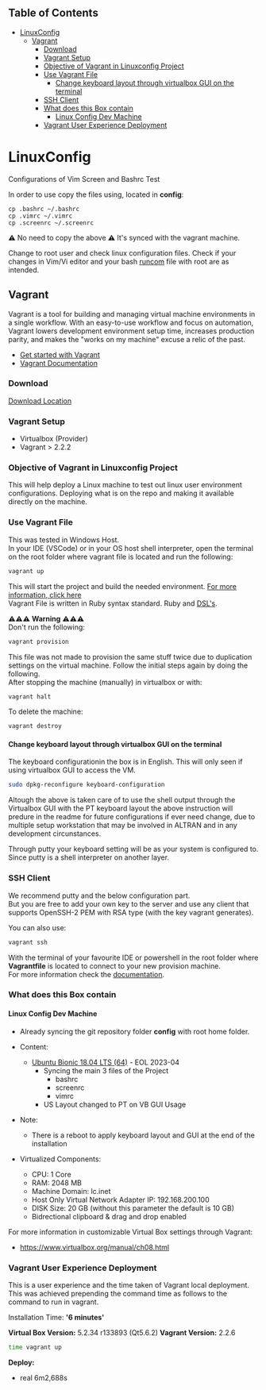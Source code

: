 <!-- TABLE OF CONTENTS -->
## Table of Contents
- [LinuxConfig](#linuxconfig)
  - [Vagrant](#vagrant)
    - [Download](#download)
    - [Vagrant Setup](#vagrant-setup)
    - [Objective of Vagrant in Linuxconfig Project](#objective-of-vagrant-in-linuxconfig-project)
    - [Use Vagrant File](#use-vagrant-file)
      - [Change keyboard layout through virtualbox GUI on the terminal](#change-keyboard-layout-through-virtualbox-gui-on-the-terminal)
    - [SSH Client](#ssh-client)
    - [What does this Box contain](#what-does-this-box-contain)
      - [Linux Config Dev Machine](#linux-config-dev-machine)
    - [Vagrant User Experience Deployment](#vagrant-user-experience-deployment)


# LinuxConfig
Configurations of Vim Screen and Bashrc
Test

In order to use copy the files using, located in __config__:
```
cp .bashrc ~/.bashrc
cp .vimrc ~/.vimrc
cp .screenrc ~/.screenrc
```

:warning: No need to copy the above :warning:
It's synced with the vagrant machine.

Change to root user and check linux configuration files. 
Check if your changes in Vim/Vi editor and your bash [runcom](http://www.catb.org/jargon/html/R/rc-file.html) file with root are as intended.

## Vagrant

Vagrant is a tool for building and managing virtual machine environments in a single workflow. With an easy-to-use workflow and focus on automation, Vagrant lowers development environment setup time, increases production parity, and makes the "works on my machine" excuse a relic of the past.

- [Get started with Vagrant](https://www.vagrantup.com/intro/getting-started/index.html "Get started with Vagrant")
- [Vagrant Documentation](https://www.vagrantup.com/docs/ "Vagrant Documentation")

### Download

[Download Location](https://www.vagrantup.com/downloads.html)

### Vagrant Setup

- Virtualbox (Provider)
- Vagrant > 2.2.2

### Objective of Vagrant in Linuxconfig Project

This will help deploy a Linux machine to test out linux user environment configurations. Deploying what is on the repo and making it available directly on the machine.


### Use Vagrant File

This was tested in Windows Host.\
In your IDE (VSCode) or in your OS host shell interpreter, open the terminal on the root folder where vagrant file is located and run the following:

```sh
vagrant up
```

This will start the project and build the needed environment.
[For more information, click here](https://www.vagrantup.com/docs/cli/up.html)\
Vagrant File is written in Ruby syntax standard. Ruby and [DSL's](https://en.wikipedia.org/wiki/Domain-specific_language).

:warning::warning::warning: __Warning__ :warning::warning::warning: \
Don't run the following:

```sh
vagrant provision
```

This file was not made to provision the same stuff twice due to duplication settings on the virtual machine. Follow the initial steps again by doing the following.\
After stopping the machine (manually) in virtualbox or with:

```sh
vagrant halt
```

To delete the machine:

```sh
vagrant destroy
```

#### Change keyboard layout through virtualbox GUI on the terminal

The keyboard configurationin the box is in English. This will only seen if using virtualbox GUI to access the VM.

```sh
sudo dpkg-reconfigure keyboard-configuration
```

Altough the above is taken care of to use the shell output through the Virtualbox GUI with the PT keyboard layout the above instruction will predure in the readme for future configurations if ever need change, due to multiple setup workstation that may be involved in ALTRAN and in any development circunstances.

Through putty your keyboard setting will be as your system is configured to. Since putty is a shell interpreter on another layer.

### SSH Client

We recommend putty and the below configuration part.\
But you are free to add your own key to the server and use any client that supports OpenSSH-2 PEM with RSA type (with the key vagrant generates).

You can also use:

```sh
vagrant ssh
```

With the terminal of your favourite IDE or powershell in the root folder where __Vagrantfile__ is located to connect to your new provision machine.\
For more information check the [documentation](https://www.vagrantup.com/docs/cli/ssh.html).

### What does this Box contain

#### Linux Config Dev Machine

- Already syncing the git repository folder __config__ with root home folder. 
  
- Content:
  - [Ubuntu Bionic 18.04 LTS (64)](https://app.vagrantup.com/ubuntu/boxes/eoan64) - EOL 2023-04
    - Syncing the main 3 files of the Project
      - bashrc
      - screenrc
      - vimrc
    - US Layout changed to PT on VB GUI Usage

- Note:
  - There is a reboot to apply keyboard layout and GUI at the end of the installation

- Virtualized Components:
  - CPU: 1 Core
  - RAM: 2048 MB
  - Machine Domain: lc.inet
  - Host Only Virtual Network Adapter IP: 192.168.200.100
  - DISK Size: 20 GB (without this parameter the default is 10 GB)
  - Bidrectional clipboard & drag and drop enabled


For more information in customizable Virtual Box settings through Vagrant:
- <https://www.virtualbox.org/manual/ch08.html>

### Vagrant User Experience Deployment

This is a user experience and the time taken of Vagrant local deployment.
This was achieved prepending the command time as follows to the command to run in vagrant.

Installation Time: __'6 minutes'__

__Virtual Box Version:__  5.2.34 r133893 (Qt5.6.2)
__Vagrant Version:__ 2.2.6

```sh
time vagrant up
```
__Deploy:__
- real    6m2,688s